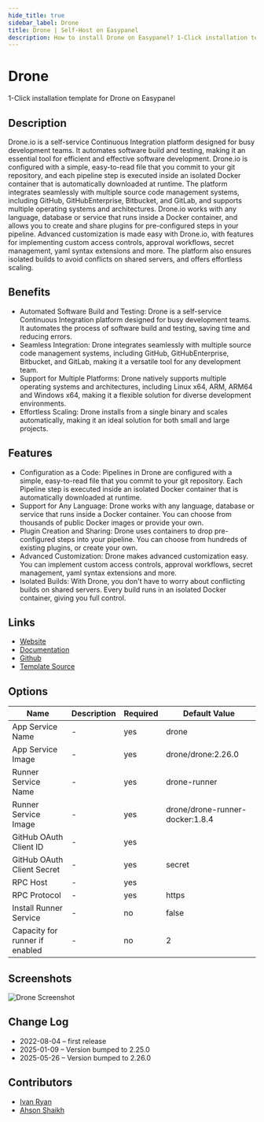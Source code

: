 ```yaml
---
hide_title: true
sidebar_label: Drone
title: Drone | Self-Host on Easypanel
description: How to install Drone on Easypanel? 1-Click installation template for Drone on Easypanel
---
```


<!-- generated -->

# Drone

1-Click installation template for Drone on Easypanel

## Description

Drone.io is a self-service Continuous Integration platform designed for busy development teams. It automates software build and testing, making it an essential tool for efficient and effective software development. Drone.io is configured with a simple, easy-to-read file that you commit to your git repository, and each pipeline step is executed inside an isolated Docker container that is automatically downloaded at runtime. The platform integrates seamlessly with multiple source code management systems, including GitHub, GitHubEnterprise, Bitbucket, and GitLab, and supports multiple operating systems and architectures. Drone.io works with any language, database or service that runs inside a Docker container, and allows you to create and share plugins for pre-configured steps in your pipeline. Advanced customization is made easy with Drone.io, with features for implementing custom access controls, approval workflows, secret management, yaml syntax extensions and more. The platform also ensures isolated builds to avoid conflicts on shared servers, and offers effortless scaling.

## Benefits

- Automated Software Build and Testing: Drone is a self-service Continuous Integration platform designed for busy development teams. It automates the process of software build and testing, saving time and reducing errors.
- Seamless Integration: Drone integrates seamlessly with multiple source code management systems, including GitHub, GitHubEnterprise, Bitbucket, and GitLab, making it a versatile tool for any development team.
- Support for Multiple Platforms: Drone natively supports multiple operating systems and architectures, including Linux x64, ARM, ARM64 and Windows x64, making it a flexible solution for diverse development environments.
- Effortless Scaling: Drone installs from a single binary and scales automatically, making it an ideal solution for both small and large projects.

## Features

- Configuration as a Code: Pipelines in Drone are configured with a simple, easy-to-read file that you commit to your git repository. Each Pipeline step is executed inside an isolated Docker container that is automatically downloaded at runtime.
- Support for Any Language: Drone works with any language, database or service that runs inside a Docker container. You can choose from thousands of public Docker images or provide your own.
- Plugin Creation and Sharing: Drone uses containers to drop pre-configured steps into your pipeline. You can choose from hundreds of existing plugins, or create your own.
- Advanced Customization: Drone makes advanced customization easy. You can implement custom access controls, approval workflows, secret management, yaml syntax extensions and more.
- Isolated Builds: With Drone, you don't have to worry about conflicting builds on shared servers. Every build runs in an isolated Docker container, giving you full control.

## Links

- [Website](https://drone.io/)
- [Documentation](https://github.com/harness/drone#setup-documentation)
- [Github](https://github.com/harness/drone)
- [Template Source](https://github.com/easypanel-io/templates/tree/main/templates/drone)

## Options

Name | Description | Required | Default Value
-|-|-|-
App Service Name | - | yes | drone
App Service Image | - | yes | drone/drone:2.26.0
Runner Service Name | - | yes | drone-runner
Runner Service Image | - | yes | drone/drone-runner-docker:1.8.4
GitHub OAuth Client ID | - | yes | 
GitHub OAuth Client Secret | - | yes | secret
RPC Host | - | yes | 
RPC Protocol | - | yes | https
Install Runner Service | - | no | false
Capacity for runner if enabled | - | no | 2

## Screenshots

![Drone Screenshot](./assets/screenshot.png)

## Change Log

- 2022-08-04 – first release
- 2025-01-09 – Version bumped to 2.25.0
- 2025-05-26 – Version bumped to 2.26.0

## Contributors

- [Ivan Ryan](https://github.com/ivanonpc-22)
- [Ahson Shaikh](https://github.com/Ahson-Shaikh)
